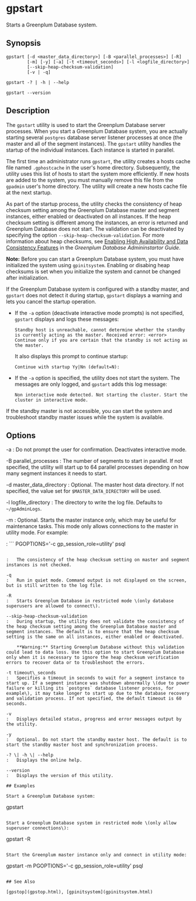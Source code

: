 # gpstart 

Starts a Greenplum Database system.

## Synopsis 

```
gpstart [-d <master_data_directory>] [-B <parallel_processes>] [-R]
        [-m] [-y] [-a] [-t <timeout_seconds>] [-l <logfile_directory>] 
        [--skip-heap-checksum-validation]
        [-v | -q]

gpstart -? | -h | --help 

gpstart --version
```

## Description 

The `gpstart` utility is used to start the Greenplum Database server processes. When you start a Greenplum Database system, you are actually starting several `postgres` database server listener processes at once \(the master and all of the segment instances\). The `gpstart` utility handles the startup of the individual instances. Each instance is started in parallel.

The first time an administrator runs `gpstart`, the utility creates a hosts cache file named `.gphostcache` in the user's home directory. Subsequently, the utility uses this list of hosts to start the system more efficiently. If new hosts are added to the system, you must manually remove this file from the `gpadmin` user's home directory. The utility will create a new hosts cache file at the next startup.

As part of the startup process, the utility checks the consistency of heap checksum setting among the Greenplum Database master and segment instances, either enabled or deactivated on all instances. If the heap checksum setting is different among the instances, an error is returned and Greenplum Database does not start. The validation can be deactivated by specifying the option `--skip-heap-checksum-validation`. For more information about heap checksums, see [Enabling High Availability and Data Consistency Features](../../admin_guide/highavail/topics/g-enabling-high-availability-features.html) in the *Greenplum Database Admininstartor Guide*.

**Note:** Before you can start a Greenplum Database system, you must have initialized the system using `gpinitsystem`. Enabling or disabing heap checksums is set when you initialize the system and cannot be changed after initialization.

If the Greenplum Database system is configured with a standby master, and `gpstart` does not detect it during startup, `gpstart` displays a warning and lets you cancel the startup operation.

-   If the `-a` option \(deactivate interactive mode prompts\) is not specified, `gpstart` displays and logs these messages:

    ```
    Standby host is unreachable, cannot determine whether the standby is currently acting as the master. Received error: <error>
    Continue only if you are certain that the standby is not acting as the master.
    ```

    It also displays this prompt to continue startup:

    ```
    Continue with startup Yy|Nn (default=N):
    ```

-   If the `-a` option is specified, the utility does not start the system. The messages are only logged, and `gpstart` adds this log message:

    ```
    Non interactive mode detected. Not starting the cluster. Start the cluster in interactive mode.
    ```


If the standby master is not accessible, you can start the system and troubleshoot standby master issues while the system is available.

## Options 

-a
:   Do not prompt the user for confirmation. Deactivates interactive mode.

-B parallel\_processes
:   The number of segments to start in parallel. If not specified, the utility will start up to 64 parallel processes depending on how many segment instances it needs to start.

-d master\_data\_directory
:   Optional. The master host data directory. If not specified, the value set for `$MASTER_DATA_DIRECTORY` will be used.

-l logfile\_directory
:   The directory to write the log file. Defaults to `~/gpAdminLogs`.

-m
:   Optional. Starts the master instance only, which may be useful for maintenance tasks. This mode only allows connections to the master in utility mode. For example:

:   ```
PGOPTIONS='-c gp_session_role=utility' psql
```

:   The consistency of the heap checksum setting on master and segment instances is not checked.

-q
:   Run in quiet mode. Command output is not displayed on the screen, but is still written to the log file.

-R
:   Starts Greenplum Database in restricted mode \(only database superusers are allowed to connect\).

--skip-heap-checksum-validation
:   During startup, the utility does not validate the consistency of the heap checksum setting among the Greenplum Database master and segment instances. The default is to ensure that the heap checksum setting is the same on all instances, either enabled or deactivated.

    **Warning:** Starting Greenplum Database without this validation could lead to data loss. Use this option to start Greenplum Database only when it is necessary to ignore the heap checksum verification errors to recover data or to troubleshoot the errors.

-t timeout\_seconds
:   Specifies a timeout in seconds to wait for a segment instance to start up. If a segment instance was shutdown abnormally \(due to power failure or killing its `postgres` database listener process, for example\), it may take longer to start up due to the database recovery and validation process. If not specified, the default timeout is 60 seconds.

-v
:   Displays detailed status, progress and error messages output by the utility.

-y
:   Optional. Do not start the standby master host. The default is to start the standby master host and synchronization process.

-? \| -h \| --help
:   Displays the online help.

--version
:   Displays the version of this utility.

## Examples 

Start a Greenplum Database system:

```
gpstart
```

Start a Greenplum Database system in restricted mode \(only allow superuser connections\):

```
gpstart -R
```

Start the Greenplum master instance only and connect in utility mode:

```
gpstart -m PGOPTIONS='-c gp_session_role=utility' psql
```

## See Also 

[gpstop](gpstop.html), [gpinitsystem](gpinitsystem.html)

